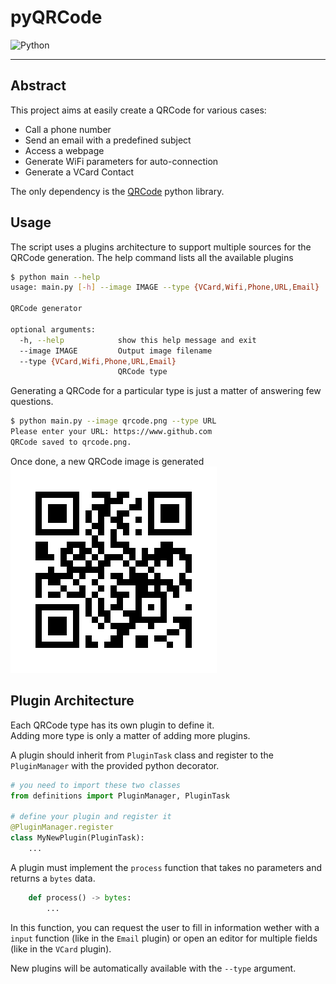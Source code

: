 # pyQRCode

![Python](https://img.shields.io/badge/Python-3.9.6-blue?style=flat-square)

---

## **Abstract**

This project aims at easily create a QRCode for various cases:

- Call a phone number
- Send an email with a predefined subject
- Access a webpage
- Generate WiFi parameters for auto-connection
- Generate a VCard Contact

The only dependency is the [QRCode](https://pypi.org/project/qrcode/) python library.


## **Usage**

The script uses a plugins architecture to support multiple sources for the QRCode generation.
The help command lists all the available plugins

``` bash
$ python main --help
usage: main.py [-h] --image IMAGE --type {VCard,Wifi,Phone,URL,Email}

QRCode generator

optional arguments:
  -h, --help            show this help message and exit
  --image IMAGE         Output image filename
  --type {VCard,Wifi,Phone,URL,Email}
                        QRCode type
```

Generating a QRCode for a particular type is just a matter of answering few questions.

``` bash
$ python main.py --image qrcode.png --type URL
Please enter your URL: https://www.github.com
QRCode saved to qrcode.png.
```

Once done, a new QRCode image is generated  
![](./qrcode.png)



## **Plugin Architecture**

Each QRCode type has its own plugin to define it.  
Adding more type is only a matter of adding more plugins.  

A plugin should inherit from `PluginTask` class and register to the `PluginManager` with the provided python decorator.

``` python
# you need to import these two classes
from definitions import PluginManager, PluginTask

# define your plugin and register it
@PluginManager.register
class MyNewPlugin(PluginTask):
    ...
```

A plugin must implement the `process` function that takes no parameters and returns a `bytes` data.

``` python
    def process() -> bytes:
        ...
```

In this function, you can request the user to fill in information wether with a `input` function (like in the `Email` plugin) or open an editor for multiple fields (like in the `VCard` plugin).

New plugins will be automatically available with the `--type` argument.